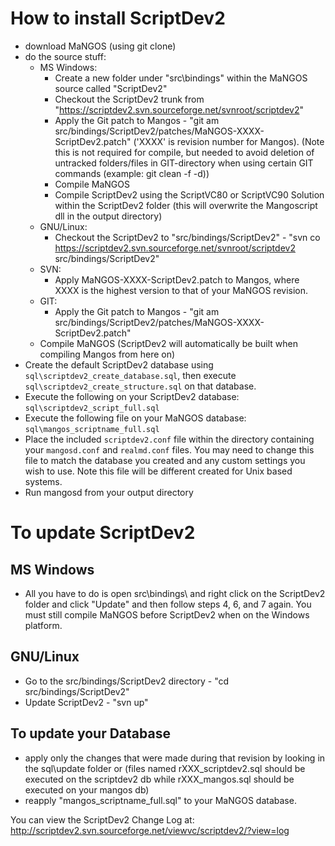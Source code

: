 How to install ScriptDev2
=========================

* download MaNGOS (using git clone)
* do the source stuff:
  - MS Windows:
    - Create a new folder under "src\bindings\" within the MaNGOS source called "ScriptDev2"
    - Checkout the ScriptDev2 trunk from "https://scriptdev2.svn.sourceforge.net/svnroot/scriptdev2"
    - Apply the Git patch to Mangos - "git am src/bindings/ScriptDev2/patches/MaNGOS-XXXX-ScriptDev2.patch" ('XXXX' is revision number for Mangos). (Note this is not required for compile, but needed to avoid deletion of untracked folders/files in GIT-directory when using certain GIT commands (example: git clean -f -d))
    - Compile MaNGOS
    - Compile ScriptDev2 using the ScriptVC80 or ScriptVC90 Solution within the ScriptDev2 folder (this will overwrite the Mangoscript dll in the output directory)
  - GNU/Linux:
    - Checkout the ScriptDev2 to "src/bindings/ScriptDev2" - "svn co https://scriptdev2.svn.sourceforge.net/svnroot/scriptdev2 src/bindings/ScriptDev2"
  - SVN:
    - Apply MaNGOS-XXXX-ScriptDev2.patch to Mangos, where XXXX is the highest version to that of your MaNGOS revision.
  - GIT:
    - Apply the Git patch to Mangos - "git am src/bindings/ScriptDev2/patches/MaNGOS-XXXX-ScriptDev2.patch"
  - Compile MaNGOS (ScriptDev2 will automatically be built when compiling Mangos from here on)
* Create the default ScriptDev2 database using `sql\scriptdev2_create_database.sql`, then execute
  `sql\scriptdev2_create_structure.sql` on that database.
* Execute the following on your ScriptDev2 database: `sql\scriptdev2_script_full.sql`
* Execute the following file on your MaNGOS database: `sql\mangos_scriptname_full.sql`
* Place the included `scriptdev2.conf` file within the directory containing your `mangosd.conf` and `realmd.conf` files. You may need to change this file to match the database you created and any custom settings you wish to use. Note this file will be different created for Unix based systems.
* Run mangosd from your output directory


To update ScriptDev2
=====================

MS Windows
----------
- All you have to do is open src\bindings\ and right click on the ScriptDev2 folder and click "Update" and then follow steps 4, 6, and 7 again. You must still compile MaNGOS before ScriptDev2 when on the Windows platform.

GNU/Linux
---------
- Go to the src/bindings/ScriptDev2 directory - "cd src/bindings/ScriptDev2"
- Update ScriptDev2 - "svn up"


To update your Database
-----------------------
* apply only the changes that were made during that revision by looking in the sql\update folder or (files named rXXX_scriptdev2.sql should be executed on the scriptdev2 db while rXXX_mangos.sql should be executed on your mangos db)
* reapply "mangos_scriptname_full.sql" to your MaNGOS database.

You can view the ScriptDev2 Change Log at:
http://scriptdev2.svn.sourceforge.net/viewvc/scriptdev2/?view=log
